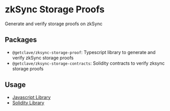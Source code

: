 # zkSync Storage Proofs

Generate and verify storage proofs on zkSync

## Packages
- `@getclave/zksync-storage-proof`: Typescript library to generate and verify
  zkSync storage proofs
- `@getclave/zksync-storage-contracts`: Solidity contracts to verify zksync
  storage proofs

## Usage
- [Javascript Library](packages/zksync-storage-proof/README.md)
- [Solidity Library](packages/zksync-storage-contracts/README.md)